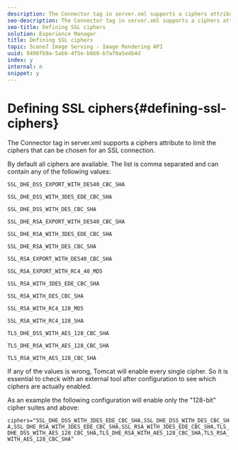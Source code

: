 ```yaml
---
description: The Connector tag in server.xml supports a ciphers attribute to limit the ciphers that can be chosen for an SSL connection.
seo-description: The Connector tag in server.xml supports a ciphers attribute to limit the ciphers that can be chosen for an SSL connection.
seo-title: Defining SSL ciphers
solution: Experience Manager
title: Defining SSL ciphers
topic: Scene7 Image Serving - Image Rendering API
uuid: 9490fb9a-5abb-4f5e-b660-b7af0a5e4b4d
index: y
internal: n
snippet: y
---
```


# Defining SSL ciphers{#defining-ssl-ciphers}

The Connector tag in server.xml supports a ciphers attribute to limit the ciphers that can be chosen for an SSL connection.

By default all ciphers are available. The list is comma separated and can contain any of the following values:

`SSL_DHE_DSS_EXPORT_WITH_DES40_CBC_SHA`

`SSL_DHE_DSS_WITH_3DES_EDE_CBC_SHA`

`SSL_DHE_DSS_WITH_DES_CBC_SHA`

`SSL_DHE_RSA_EXPORT_WITH_DES40_CBC_SHA`

`SSL_DHE_RSA_WITH_3DES_EDE_CBC_SHA`

`SSL_DHE_RSA_WITH_DES_CBC_SHA`

`SSL_RSA_EXPORT_WITH_DES40_CBC_SHA`

`SSL_RSA_EXPORT_WITH_RC4_40_MD5`

`SSL_RSA_WITH_3DES_EDE_CBC_SHA`

`SSL_RSA_WITH_DES_CBC_SHA`

`SSL_RSA_WITH_RC4_128_MD5`

`SSL_RSA_WITH_RC4_128_SHA`

`TLS_DHE_DSS_WITH_AES_128_CBC_SHA`

`TLS_DHE_RSA_WITH_AES_128_CBC_SHA`

`TLS_RSA_WITH_AES_128_CBC_SHA`

If any of the values is wrong, Tomcat will enable every single cipher. So it is essential to check with an external tool after configuration to see which ciphers are actually enabled.

As an example the following configuration will enable only the "128-bit" cipher suites and above:

`ciphers="SSL_DHE_DSS_WITH_3DES_EDE_CBC_SHA,SSL_DHE_DSS_WITH_DES_CBC_SHA,SSL_DHE_RSA_WITH_3DES_EDE_CBC_SHA,SSL_RSA_WITH_3DES_EDE_CBC_SHA,TLS_DHE_DSS_WITH_AES_128_CBC_SHA,TLS_DHE_RSA_WITH_AES_128_CBC_SHA,TLS_RSA_WITH_AES_128_CBC_SHA"` 

